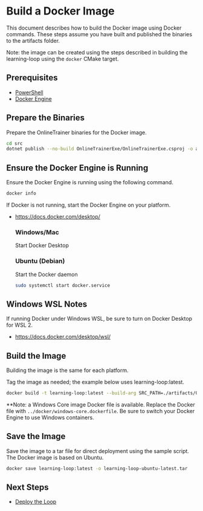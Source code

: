 # Build a Docker Image

This document describes how to build the Docker image using Docker commands. These steps assume you have built and published the binaries to the artifacts folder.

Note: the image can be created using the steps described in building the learning-loop using the `docker` CMake target.

## Prerequisites

- [PowerShell](https://learn.microsoft.com/en-us/powershell/scripting/install/installing-powershell?view=powershell-7.4)
- [Docker Engine](https://docs.docker.com/engine/install/)

## Prepare the Binaries

Prepare the OnlineTrainer binaries for the Docker image.

```sh
cd src
dotnet publish --no-build OnlineTrainerExe/OnlineTrainerExe.csproj -o artifacts/OnlineTrainer
```

## Ensure the Docker Engine is Running

  Ensure the Docker Engine is running using the following command.

  ```sh
  docker info
  ```

If Docker is not running, start the Docker Engine on your platform.

- https://docs.docker.com/desktop/

  ### Windows/Mac

  Start Docker Desktop

  ### Ubuntu (Debian)

  Start the Docker daemon

  ```sh
  sudo systemctl start docker.service
  ```

## Windows WSL Notes

If running Docker under Windows WSL, be sure to turn on Docker Desktop for WSL 2.

- https://docs.docker.com/desktop/wsl/

## Build the Image

Building the image is the same for each platform.

Tag the image as needed; the example below uses learning-loop:latest.

```sh
docker build -t learning-loop:latest --build-arg SRC_PATH=./artifacts/OnlineTrainer -f ../docker/ubuntu.dockerfile .
```

**Note: a Windows Core image Docker file is available. Replace the Docker file with `../docker/windows-core.dockerfile`. Be sure to switch your Docker Engine to use Windows containers.

## Save the Image

Save the image to a tar file for direct deployment using the sample script. The Docker image is based on Ubuntu.

```sh
docker save learning-loop:latest -o learning-loop-ubuntu-latest.tar
```

## Next Steps

- [Deploy the Loop](DEPLOY.md)
